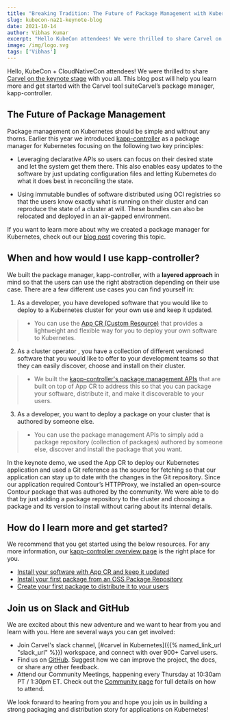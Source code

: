 ```yaml
---
title: "Breaking Tradition: The Future of Package Management with Kubernetes"
slug: kubecon-na21-keynote-blog
date: 2021-10-14
author: Vibhas Kumar
excerpt: "Hello KubeCon attendees! We were thrilled to share Carvel on the keynote stage..."
image: /img/logo.svg
tags: ['Vibhas']
---
```


Hello, KubeCon + CloudNativeCon attendees! We were thrilled to share [Carvel on the keynote stage](https://sched.co/ocSC) with you all. This blog post will help you learn more and get started with the Carvel tool suiteCarvel’s package manager, kapp-controller.

## The Future of Package Management

Package management on Kubernetes should be simple and without any thorns. Earlier this year we introduced [kapp-controller](/kapp-controller/) as a package manager for Kubernetes focusing on the following two key principles:

* Leveraging declarative APIs so users can focus on their desired state and let the system get them there. This also enables easy updates to the software by just updating configuration files and letting Kubernetes do what it does best in reconciling the state.

* Using immutable bundles of software distributed using OCI registries so that the users know exactly what is running on their cluster and can reproduce the state of a cluster at will. These bundles can also be relocated and deployed in an air-gapped environment.

If you want to learn more about why we created a package manager for Kubernetes, check out our [blog post](/blog/introduction-to-carvel-package-manager-for-kubernetes/) covering this topic.

## When and how would I use kapp-controller?

We built the package manager, kapp-controller, with a **layered approach** in mind so that the users can use the right abstraction depending on their use case. There are a few different use cases you can find yourself in:

1. As a developer, you have developed software that you would like to deploy to a Kubernetes cluster for your own use and keep it updated.
> - You can use the [App CR (Custom Resource)](/kapp-controller/docs/latest/app-spec/) that provides a lightweight and flexible way for you to deploy your own software to Kubernetes.

2. As a cluster operator , you have a collection of different versioned software that you would like to offer to your development teams so that they can easily discover, choose and install on their cluster.
> - We built the [kapp-controller's package management APIs](/kapp-controller/docs/latest/packaging/) that are built on top of App CR to address this so that you can package your software, distribute it, and make it discoverable to your users.

3. As a developer, you want to deploy a package on your cluster that is authored by someone else.
> - You can use the package management APIs to simply add a package repository (collection of packages) authored by someone else, discover and install the package that you want.

In the keynote demo, we used the App CR to deploy our Kubernetes application and used a Git reference as the source for fetching so that our application can stay up to date with the changes in the Git repository. Since our application required Contour’s HTTPProxy, we installed an open-source Contour package that was authored by the community. We were able to do that by just adding a package repository to the cluster and choosing a package and its version to install without caring about its internal details.

## How do I learn more and get started?

We recommend that you get started using the below resources. For any more information, our [kapp-controller overview page](/kapp-controller/) is the right place for you.

* [Install your software with App CR and keep it updated](/kapp-controller/docs/latest/walkthrough/)
* [Install your first package from an OSS Package Repository](/kapp-controller/docs/latest/package-consumption/)
* [Create your first package to distribute it to your users](/kapp-controller/docs/latest/package-authoring/)

## Join us on Slack and GitHub

We are excited about this new adventure and we want to hear from you and learn with you. Here are several ways you can get involved:

* Join Carvel's slack channel, [#carvel in Kubernetes]({{% named_link_url "slack_url" %}}) workspace, and connect with over 900+ Carvel users.
* Find us on [GitHub](https://github.com/vmware-tanzu/carvel). Suggest how we can improve the project, the docs, or share any other feedback.
* Attend our Community Meetings, happening every Thursday at 10:30am PT / 1:30pm ET. Check out the [Community page](/community/) for full details on how to attend.

We look forward to hearing from you and hope you join us in building a strong packaging and distribution story for applications on Kubernetes!

